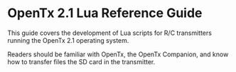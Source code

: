 # OpenTx 2.1 Lua Reference Guide


This guide covers the development of Lua scripts for R/C transmitters running the OpenTx 2.1 operating system.

Readers should be familiar with OpenTx, the OpenTx Companion, and know how to transfer files the SD card in the transmitter.



